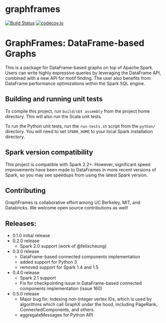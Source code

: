 # graphframes
[![Build Status](https://travis-ci.org/graphframes/graphframes.svg?branch=master)](https://travis-ci.org/graphframes/graphframes)
[![codecov.io](http://codecov.io/github/graphframes/graphframes/coverage.svg?branch=master)](http://codecov.io/github/graphframes/graphframes?branch=master)


# GraphFrames: DataFrame-based Graphs

This is a package for DataFrame-based graphs on top of Apache Spark.
Users can write highly expressive queries by leveraging the DataFrame API, combined with a new
API for motif finding.  The user also benefits from DataFrame performance optimizations
within the Spark SQL engine.

## Building and running unit tests

To compile this project, run `build/sbt assembly` from the project home directory.
This will also run the Scala unit tests.

To run the Python unit tests, run the `run-tests.sh` script from the `python/` directory.
You will need to set `SPARK_HOME` to your local Spark installation directory.

## Spark version compatibility

This project is compatible with Spark 2.2+.  However, significant speed improvements have been
made to DataFrames in more recent versions of Spark, so you may see speedups from using the latest
Spark version.

## Contributing

GraphFrames is collaborative effort among UC Berkeley, MIT, and Databricks.
We welcome open source contributions as well!

## Releases:

- 0.1.0 initial release
- 0.2.0 release
  - Spark 2.0 support (work of @felixcheung)
- 0.3.0 release
  - DataFrame-based connected components implementation
  - added support for Python 3
  - removed support for Spark 1.4 and 1.5
- 0.4.0 release
  - Spark 2.1 support
  - Fix for checkpointing issue in DataFrame-based connected components implementation (issue 160)
- 0.5.0 release
  - Major bug fix: Indexing non-Integer vertex IDs, which is used by algorithms which call GraphX
    under the hood, including PageRank, ConnectedComponents, and others.
  - aggregateMessages for Python API

